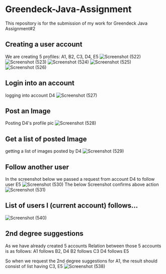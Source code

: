 # Greendeck-Java-Assignment
This repository is for the submission of my work for Greendeck Java Assignment#2

## Creating a user account
We are creating 5 profiles: A1, B2, C3, D4, E5
![Screenshot (522)](https://user-images.githubusercontent.com/49793433/162266143-6fbdebe2-9b5d-4887-9a6c-a265d4d9dbfd.png)
![Screenshot (523)](https://user-images.githubusercontent.com/49793433/162266166-a1ab0dde-0005-45aa-affb-4580633eb397.png)
![Screenshot (524)](https://user-images.githubusercontent.com/49793433/162266122-d243c48e-f57a-4aac-8711-f8bb8d017942.png)
![Screenshot (525)](https://user-images.githubusercontent.com/49793433/162266186-d091d59a-14f8-48eb-9b48-cc5fa894b5c5.png)
![Screenshot (526)](https://user-images.githubusercontent.com/49793433/162266193-ed2b4f00-34f2-4ec6-bf71-97496c5f436d.png)

## Login into an account
logging into account D4
![Screenshot (527)](https://user-images.githubusercontent.com/49793433/162266345-8db2efa3-803a-49a2-bf3e-90c79723747e.png)


## Post an Image
Posting D4's profile pic
![Screenshot (528)](https://user-images.githubusercontent.com/49793433/162266438-2cf278ce-5f78-47e2-98c5-c256e4e501b5.png)


## Get a list of posted Image
getting a list of images posted by D4
![Screenshot (529)](https://user-images.githubusercontent.com/49793433/162266461-e7b0941a-7718-4c28-ab30-99b46564ca3c.png)


## Follow another user
In the screenshot below we passed a request from account D4 to follow user E5
![Screenshot (530)](https://user-images.githubusercontent.com/49793433/162266676-2716b6a0-6312-454d-bbdc-096311334a3e.png)
The below Screenshot confirms above action
![Screenshot (531)](https://user-images.githubusercontent.com/49793433/162266834-0c4fde33-748b-4862-afdb-d2361cadec5a.png)


## List of users I (current account) follows...
![Screenshot (540)](https://user-images.githubusercontent.com/49793433/162267346-a15d13f8-fc4a-488e-8710-5171bad5c4aa.png)


## 2nd degree suggestions
As we have already created 5 accounts
Relation between those 5 accounts is as follows:
A1 follows B2, D4
B2 follows C3
D4 follows E5

So when we request the 2nd degree suggestions for A1, the result should consist of list having C3, E5
![Screenshot (538)](https://user-images.githubusercontent.com/49793433/162267225-9ddc9cd9-daa7-44ef-a6ff-ba7de03b6602.png)


